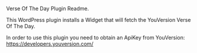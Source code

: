 Verse Of The Day Plugin Readme.

This WordPress plugin installs a Widget that will fetch the YouVersion Verse Of The Day.

In order to use this plugin you need to obtain an ApiKey from YouVersion: https://developers.youversion.com/
